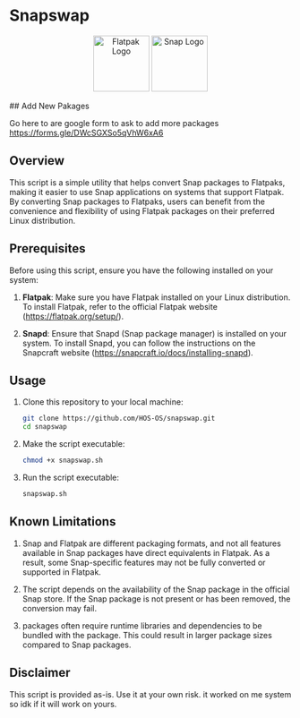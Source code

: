 # Snapswap


<p align="center">
  <img src="https://upload.wikimedia.org/wikipedia/commons/thumb/8/8a/Flatpak_Logo.svg/1200px-Flatpak_Logo.svg.png" height="100" alt="Flatpak Logo">
  <img src="https://dashboard.snapcraft.io/site_media/appmedia/2018/04/Snapcraft-logo-bird.png" height="100" alt="Snap Logo">
</p>
## Add New Pakages 

Go here to are google form to ask to add more packages https://forms.gle/DWcSGXSo5qVhW6xA6

## Overview

This script is a simple utility that helps convert Snap packages to Flatpaks, making it easier to use Snap applications on systems that support Flatpak. By converting Snap packages to Flatpaks, users can benefit from the convenience and flexibility of using Flatpak packages on their preferred Linux distribution.

## Prerequisites

Before using this script, ensure you have the following installed on your system:

1. **Flatpak**: Make sure you have Flatpak installed on your Linux distribution. To install Flatpak, refer to the official Flatpak website (https://flatpak.org/setup/).

2. **Snapd**: Ensure that Snapd (Snap package manager) is installed on your system. To install Snapd, you can follow the instructions on the Snapcraft website (https://snapcraft.io/docs/installing-snapd).

## Usage

1. Clone this repository to your local machine:

   ```bash
   git clone https://github.com/HOS-OS/snapswap.git
   cd snapswap

2. Make the script executable:

   ```bash
   chmod +x snapswap.sh

3. Run the script executable:

   ```bash
   snapswap.sh

## Known Limitations
1. Snap and Flatpak are different packaging formats, and not all features available in Snap packages have direct equivalents in Flatpak. As a result, some Snap-specific features may not be fully converted or supported in Flatpak.

2. The script depends on the availability of the Snap package in the official Snap store. If the Snap package is not present or has been removed, the conversion may fail.

3.  packages often require runtime libraries and dependencies to be bundled with the package. This could result in larger package sizes compared to Snap packages.

## Disclaimer 
This script is provided as-is. Use it at your own risk.  it worked on me system so idk if it will work on yours.
